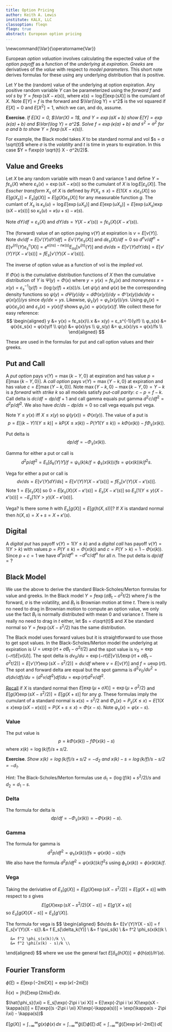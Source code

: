 ```yaml
---
title: Option Pricing
author: Keith A. Lewis
institute: KALX, LLC
classoption: fleqn
fleqn: true
abstract: European option pricing
...
```


\newcommand{\Var}{\operatorname{Var}}

European _option valuation_ involves calculating the expected value of
the _option payoff_ as a function of the _underlying_ at _expiration_.
_Greeks_ are derivatives of the _value_ with respect to _model parameters_.
This short note derives formulas for these using any underlying distribution
that is positive.

Let $Y$ be the (random) value of the underlying at option expiration.
Any positive random variable $Y$ can be parameterized using the _forward_ $f$
and _vol_ $s$ by
$Y = f \exp(s X - κ(s))$, where $κ(s) = \log E[\exp(s X)]$ is the cumulant of $X$.
Note $E[Y] = f$ is the forward and $\Var(\log Y) = s^2$ is the vol squared
if $E[X] = 0$ and $E[X^2] = 1$, which we can, and do, assume.

__Exercise__. _If $E[X] = 0$, $\Var(X) = 1$, and $Y = \exp(aX + b)$
show $E[Y] = \exp(\kappa(a) + b)$ and $\Var(\log Y) = a^2$.
Solve $f = \exp(\kappa(a) + b)$ and $s^2 = a^2$ for $a$ and $b$
to show $Y = f\exp(sX - \kappa(s))$_.

For example, the Black model takes $X$ to be standard normal and vol
$s = σ \sqrt{t}$ where $σ$ is the _volatilty_ and $t$ is time in years to expiration.
In this case $Y = f\exp(σ \sqrt{t} X - σ^2t/2)$.

## Value and Greeks

Let $X$ be any random variable with mean 0 and variance 1 and define
$Y = fε_s(X)$ where $ε_s(x) = \exp(sX - κ(s))$ so 
the cumulant of $X$ is $\log E[ε_s(X)]$. The _Esscher transform_ $X_s$
of $X$ is defined by $P(X_s\le x) = E[1(X\le x)ε_s(X)]$
so $E[g(X_s)] = E_s[g(X)] = E[g(X)ε_s(X)]$ for any measurable function $g$.
The cumlant of $X_s$ is  $\kappa_s(u) = \log E[\exp(uX_s)]$ and
$E[\exp(uX_s)] = E[\exp(uX_s)\exp(sX - \kappa(s))]$
so $\kappa_s(u) = \kappa(u + s) - \kappa(s)$.

Note $dY/df = ε_s(X)$ and $dY/ds = Y(X - κ'(s)) = fε_s(X)(X - κ'(s))$.

The (forward) value of an option paying $ν(Y)$ at expiration is
$v = E[ν(Y)]$.  Note $dv/df = E[ν'(Y)dY/df] = Eν'(Y)ε_s(X)]$ and
$dε_s(X)/df = 0$ so $d^nv/df^n = E[ν^{(n)}(Y)ε_s^n(X)]
= e^{κ(ns) - nκ(s)} E_{ns}[ν^{(n)}(Y)]$ and $dv/ds =
E[ν'(Y)dY/ds] = E[ν'(Y)Y(X - κ'(s))] = fE_s[ν'(Y)(X - κ'(s))]$.

The inverse of option value as a function of vol is the _implied vol_.

If $Φ(x)$ is the cumulative distribution functions of $X$ then the cumulative
distribution of $Y$ is $Ψ(y) = Φ(x)$ where $y = y(x) = fε_s(x)$
and _moneyness_ $x = x(y) = ε_s^{-1}(y/f) = (\log(y/f) + κ(s))/s$.
Let $ψ(y)$ and $φ(x)$ be the corresponding density functions so
$ψ(y) = dΨ(y)/dy = dΦ(x(y))/dy = Φ'(x(y))dx/dy = φ(x(y))/ys$
since $dy/dx = ys$. Likewise, $ψ_s(y) = φ_s(x(y))/ys$.
Using $φ_s(x) = φ(x)ε_s(x)$ and $ε_s(x) = y(x)/f$
shows $φ_s(x) = φ(x)y(x)/f$. We collect these for easy reference:
$$
\begin{aligned}
	y &= y(x) = fε_s(x)\\
	x &= x(y) = ε_s^{-1}(y/f) \\
	φ_s(x) &= φ(x)ε_s(x) = φ(x)y/f \\
	ψ(y) &= φ(x)/ys \\
	ψ_s(y) &= φ_s(x)/ys = φ(x)/fs \\
\end{aligned}
$$

These are used in the formulas for put and call option values and their greeks.

## Put and Call

A _put option_ pays $\nu(Y) = \max\{k - Y,0\}$ at expiration and has value $p = E[\max\{k - Y,0\}]$.
A _call option_ pays $\nu(Y) = \max\{Y - k, 0\}$ at expiration and has value $c = E[\max\{Y - k, 0\}]$.
Note $\max\{Y - k, 0\} - \max\{k - Y,0\} = Y - k$ is a _forward_ with _strike_ $k$ so
all models satisfy _put-call parity_: $c - p = f - k$.
Call delta is $dc/df = dp/df + 1$ and call gamma equals put gamma $d^2c/df^2 = d^2p/df^2$.
We also have $dc/ds - dp/ds = 0$ so call vega equals put vega.

Note $Y \le y(x)$ iff $X \le x(y)$ so $ψ(y(x)) = Φ(x(y))$.
The value of a put is
$$
  p = E[(k - Y)1(Y\le k)] = k P(X \le x(k)) - P(Y 1(Y \le k)) = k Φ(x(k)) - f Φ_s(x(k)).
$$

Put delta is
$$
	dp/df = -Φ_s(x(k)). 
$$

Gamma for either a put or call is
$$
	d^2p/df^2 = E_s[δ_k(Y)Y]/f = \psi_s(k)k/f = \phi_s(x(k))/fs = φ(x(k))k/f^2s.
$$

Vega for either a put or call is
$$
	dv/ds = E[ν'(Y) dY/ds] = E[ν'(Y)Y(X - κ'(s))] = fE_s[ν'(Y)(X - κ'(s))].
$$ 
Note $1 = E[\epsilon_s(X)]$ so $0 = E[\epsilon_s(X)(X - \kappa'(s)] = E_s[X - κ'(s)]$
so $E_s[1(Y\le y)(X - κ'(s))] = -E_s[1(Y > y)(X - κ'(s))]$.

Vega? Is there some $h$ with $E_s[g(X)] = E[g(h(X,s))]$?
If $X$ is standard normal then $h(X,s) = X + s = X + κ'(s)$.

## Digital

A _digital put_ has payoff $ν(Y) = 1(Y \le k)$ and a _digital call_ has payoff $ν(Y) = 1(Y > k)$
with values $p = P(Y \le k) = \Phi(x(k))$ and $c = P(Y > k) = 1 - \Phi(x(k))$.
Since $p + c = 1$ we have $d^np/df^n = -d^nc/df^n$ for all $n$.
The put delta is $dp/df = ?$

## Black Model

We use the above to derive the standard Black-Scholes/Merton formulas
for value and greeks. In the Black model $Y = f\exp(σB_t - σ^2t/2)$ where
$f$ is the forward, $σ$ is the volatility, and
$B_t$ is Brownian motion at time $t$. There is really no need to drag
in Brownian motion to compute an option value, we only use the fact
$B_t$ is normally distributed with mean $0$ and variance $t$. There is really no need
to drag in $t$ either, let $s = σ\sqrt{t}$ and $X$ be standard normal
so $Y = f\exp(sX - s^2/2)$ has the same distribution.

The Black model uses forward values but it is straightforward to
use those to get spot values. In the Black-Scholes/Merton model
the underlying at expiration is
$U = u\exp(rt + σB_t - σ^2t/2)$ and the spot value is $v_0 = \exp(-rt)E[ν(U)]$. 
The spot delta is $dv_0/du = \exp(-rt)E[ν'(U)\exp(rt + σB_t - σ^2t/2)]
= E[ν'(Y)\exp(s X - s^2/2)] = dv/df$ where $v = E[ν(Y)]$ and $f = u\exp(rt)$.
The spot and forward delta are equal but
the spot gamma is $d^2v_0/du^2 = d(dv/df)/du = (d^2v/df^2) df/du = \exp(rt) d^2v/df^2$.

[Recall](cdf.html#normal) if $X$ is standard normal then $E[\exp(μ + σ X)] = \exp(μ + σ^2/2)$
and $E[g(X)\exp(s X - s^2/2)] = E[g(X + s)]$ for any $g$.
These formulas imply the cumulant of a standard normal is $κ(s) = s^2/2$
and $Φ_s(x) = P_s(X\le x) = E[1(X\le x)\exp(s X - κ(s))] = P(X + s \le x) = Φ(x - s)$.
Note $φ_s(x) = φ(x - s)$.

### Value

The put value is 
$$
	p = k Φ(x(k)) - f Φ(x(k) - s)
$$
where $x(k) = \log(k/f)/s + s/2$.

__Exercise__. _Show $x(k) = \log(k/f)/s + s/2 = -d_2$ and $x(k) - s = \log(k/f)/s - s/2 = -d_1$_.

Hint: The Black-Scholes/Merton formulas use $d_1 = (\log(f/k) + s^2/2)/s$ and $d_2 = d_1 - s$.

### Delta

The formula for delta is
$$
	dp/df = -Φ_s(x(k)) = -Φ(x(k) - s).
$$

### Gamma

The formula for gamma is
$$
	d^2p/df^2 = φ_s(x(k))/fs = φ(x(k) - s)/fs
$$
We also have the formula $d^2p/df^2 = φ(x(k))k/f^2s$
using $\phi_s(x(k)) = \phi(x(k))k/f$.

### Vega

Taking the deriviative of $E_s[g(X)] = E[g(X)\exp(s X - s^2/2)] = E[g(X + s)]$ with
respect to $s$ gives
$$
	E[g(X)\exp(s X - s^2/2)(X - s)] = E[g'(X + s)]
$$
so $E_s[g(X)(X - s)] = E_s[g'(X)]$.

The formula for vega is
$$
\begin{aligned}
$dv/ds &= E[ν'(Y)Y(X - s)] = f E_s[ν'(Y)(X - s)]\\
	&= f E_s[\delta_k(Y)] \\
	&= f \psi_s(k) \\
	&= f^2 \phi_s(x(k))k \\

      &= f^2 \phi_s(x(k))/k \\
      &= f^2 \phi(x(k) - s)/k \\
\end{aligned}
$$
where we use the general fact $E[\delta_a(h(X))] = \phi(h(a))/h'(a)$.

## Fourier Transform

$\hat{\phi}(\xi) = E[\exp(-2\pi i\xi X)] = \exp(\kappa(-2\pi i \xi))$

$\check{h}(x) = \int h(\xi)\exp(2\pi i x\xi)\,dx$.

$\hat{\phi_s}(\xi) = E_s[\exp(-2\pi i \xi X)]
= E[\exp(-2\pi i \xi X)\exp(sX - \kappa(s))]
= E[\exp((s -2\pi i \xi) X)\exp(-\kappa(s))]
= \exp(\kappa(s - 2\pi i\xi) - \kappa(s))$

$E[g(X)] = \int_{-\infty}^\infty g(x)\phi(x)\,dx
= \int_{-\infty}^\infty \hat{g}(\xi)\hat{\phi}(\xi)\,d\xi
= \int_{-\infty}^\infty \hat{g}(\xi)\exp(\kappa(-2\pi i\xi))\,d\xi$

<!--
## Discrete

A _discrete_ random variable has values $(x_i)$ with probabilities $(p_i)$ where
$p_i \ge 0$ and $\sum_i p_i = 1$.
Its cdf is $P(X\le x) = \sum_i 1(x_i\le x) p_i$ and pdf is $\sum_i δ_{x_i} p_i$.
The cumulant is $κ(s) = \log(\sum_ie^{s x_i} p_i) = \log e(s)$ so
$κ'(s) = e'(s)/e(s)$ and $κ''(s) = (e(s) e''(s) - e'(s)^2)/e(s)^2$.
Note $e^{(n)}(s) = \sum_i e^{s x_i} x_i^n p_i$ for $n \ge 0$.

## Trinomial

Define $X$ by $P(x = -a) = p$, $P(X = b) = q$, and $P(X = 0) = 1 - p - q$, $a,b\ge 0$.
If $0 = E[X] = -ap + bq$ and $\Var(X) = E[X^2] = a^2p + b^2 q$ then
$p = 1/a(a + b)$ and $q = 1/b(a+b)$. The condition $p + q \le 1$
is $ab \ge 1$. We parameterize this by $a = e^α$, $b = e^β$
where $α + β\ge 0$ so $p = 1/e^{α}(e^α + e^β)$
and $q = 1/e^{β}(e^α + e^β)$. Note $a,b\ge0$ for all $α,β$.

The cumulant is 

$$
\begin{aligned}
κ(s) &= \log E[\exp(sX)] \\
     &= \log(p\exp(-sa) + (1 - p - q) + q\exp(sb)) \\
     &= \log(
	 		\exp(-se^α)/e^{α}(e^α + e^β)
			+ (1 - 1/e^{α}(e^α + e^β) - 1/e^β(e^α + e^β))
			+ \exp(se^β)/e^{β}(e^α + e^β)) \\
\end{aligned}
$$

## Remarks

If the cumulative distribution function of $X$ is $Φ$, that is $P(X\le x) = Φ(x)$,
and $g$ is invertible then the cdf of $Y = g(X)$ is $Ψ = Φ\circ g^{-1}$. For example,
if $X$ has mean $0$ and variance $1$ and $g(x) = μ + σ x$ then $Y = g(X)$ has mean
$μ$, variance $σ^2$, and $Ψ(y) = P(Y\le y) = Φ((y - μ)/σ)$.

The probability density function of $Y = g(X)$ is $ψ(y) = Ψ'(y) =
(φ\circ g^{-1}(y))(g^{-1})'(y)$.  Recall $(g^{-1})'(y) = 1/g'\circ
g^{-1}(y)$ so  $ψ(y) = (φ(g^{-1}(y))/g'(g^{-1}(y)) = φ(x)/g'(x)$
if $g(x) = y$.
-->
